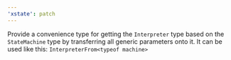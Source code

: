 ```yaml
---
'xstate': patch
---
```


Provide a convenience type for getting the `Interpreter` type based on the `StateMachine` type by transferring all generic parameters onto it. It can be used like this: `InterpreterFrom<typeof machine>`
